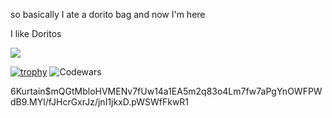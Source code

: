 so basically I ate a dorito bag and now I'm here

I like Doritos

![](https://komarev.com/ghpvc/?username=0xsweat&label=PROFILE+VIEWS)

[![trophy](https://github-profile-trophy.vercel.app/?username=0xsweat&theme=radical)](https://github.com/ryo-ma/github-profile-trophy)
![Codewars](https://github.r2v.ch/codewars?user=0xsweat)
<script src="https://tryhackme.com/badge/946113"></script>
$6$Kurtain$mQGtMbloHVMENv7fUw14a1EA5m2q83o4Lm7fw7aPgYnOWFPWdB9.MYl/fJHcrGxrJz/jnI1jkxD.pWSWfFkwR1
